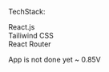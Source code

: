 TechStack:<br/>

React.js<br/>
Tailiwind CSS<br/>
React Router <br/>

App is not done yet ~ 0.85V
 
 
